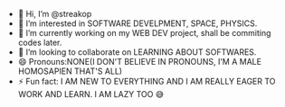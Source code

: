 - 👋 Hi, I’m @streakop
- 👀 I’m interested in SOFTWARE DEVELPMENT, SPACE, PHYSICS.
- 🌱 I’m currently working on my WEB DEV project, shall be commiting codes later.
- 💞️ I’m looking to collaborate on LEARNING ABOUT SOFTWARES.
- 😄 Pronouns:NONE(I DON'T BELIEVE IN PRONOUNS, I'M A MALE HOMOSAPIEN THAT'S ALL)
- ⚡ Fun fact: I AM NEW TO EVERYTHING AND I AM REALLY EAGER TO WORK AND LEARN. I AM LAZY TOO 😅

<!---
streakop/streakop is a ✨ special ✨ repository because its `README.md` (this file) appears on your GitHub profile.
You can click the Preview link to take a look at your changes.
--->
